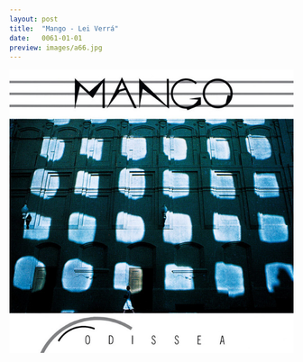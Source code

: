 ```yaml
---
layout: post
title:  "Mango - Lei Verrá"
date:   0061-01-01
preview: images/a66.jpg
---
```


![Mango - Odissea](/images/a66.jpg)
